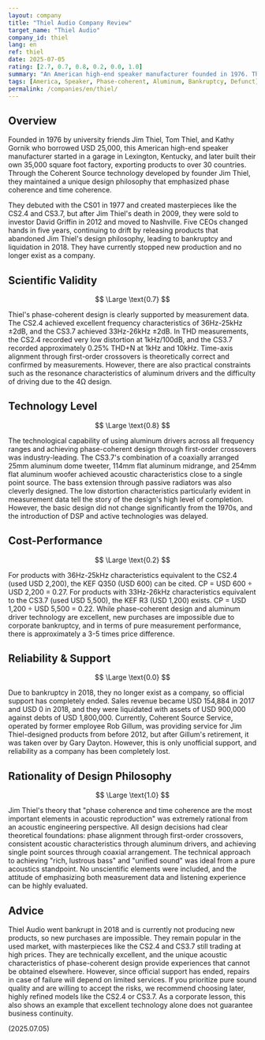 ```yaml
---
layout: company
title: "Thiel Audio Company Review"
target_name: "Thiel Audio"
company_id: thiel
lang: en
ref: thiel
date: 2025-07-05
rating: [2.7, 0.7, 0.8, 0.2, 0.0, 1.0]
summary: "An American high-end speaker manufacturer founded in 1976. Through founder Jim Thiel's phase-coherent design philosophy, they developed unique speakers characterized by first-order crossovers and aluminum drivers. They created masterpieces like the CS2.4 and CS3.7, but after the founder's death in 2009, they went astray and went bankrupt in 2018. They have currently stopped new production. While technically excellent with rational design philosophy, they had fatal problems with corporate continuity."
tags: [America, Speaker, Phase-coherent, Aluminum, Bankruptcy, Defunct]
permalink: /companies/en/thiel/
---
```


## Overview

Founded in 1976 by university friends Jim Thiel, Tom Thiel, and Kathy Gornik who borrowed USD 25,000, this American high-end speaker manufacturer started in a garage in Lexington, Kentucky, and later built their own 35,000 square foot factory, exporting products to over 30 countries. Through the Coherent Source technology developed by founder Jim Thiel, they maintained a unique design philosophy that emphasized phase coherence and time coherence.

They debuted with the CS01 in 1977 and created masterpieces like the CS2.4 and CS3.7, but after Jim Thiel's death in 2009, they were sold to investor David Griffin in 2012 and moved to Nashville. Five CEOs changed hands in five years, continuing to drift by releasing products that abandoned Jim Thiel's design philosophy, leading to bankruptcy and liquidation in 2018. They have currently stopped new production and no longer exist as a company.

## Scientific Validity

$$ \Large \text{0.7} $$

Thiel's phase-coherent design is clearly supported by measurement data. The CS2.4 achieved excellent frequency characteristics of 36Hz-25kHz ±2dB, and the CS3.7 achieved 33Hz-26kHz ±2dB. In THD measurements, the CS2.4 recorded very low distortion at 1kHz/100dB, and the CS3.7 recorded approximately 0.25% THD+N at 1kHz and 10kHz. Time-axis alignment through first-order crossovers is theoretically correct and confirmed by measurements. However, there are also practical constraints such as the resonance characteristics of aluminum drivers and the difficulty of driving due to the 4Ω design.

## Technology Level

$$ \Large \text{0.8} $$

The technological capability of using aluminum drivers across all frequency ranges and achieving phase-coherent design through first-order crossovers was industry-leading. The CS3.7's combination of a coaxially arranged 25mm aluminum dome tweeter, 114mm flat aluminum midrange, and 254mm flat aluminum woofer achieved acoustic characteristics close to a single point source. The bass extension through passive radiators was also cleverly designed. The low distortion characteristics particularly evident in measurement data tell the story of the design's high level of completion. However, the basic design did not change significantly from the 1970s, and the introduction of DSP and active technologies was delayed.

## Cost-Performance

$$ \Large \text{0.2} $$

For products with 36Hz-25kHz characteristics equivalent to the CS2.4 (used USD 2,200), the KEF Q350 (USD 600) can be cited. CP = USD 600 ÷ USD 2,200 = 0.27. For products with 33Hz-26kHz characteristics equivalent to the CS3.7 (used USD 5,500), the KEF R3 (USD 1,200) exists. CP = USD 1,200 ÷ USD 5,500 = 0.22. While phase-coherent design and aluminum driver technology are excellent, new purchases are impossible due to corporate bankruptcy, and in terms of pure measurement performance, there is approximately a 3-5 times price difference.

## Reliability & Support

$$ \Large \text{0.0} $$

Due to bankruptcy in 2018, they no longer exist as a company, so official support has completely ended. Sales revenue became USD 154,884 in 2017 and USD 0 in 2018, and they were liquidated with assets of USD 900,000 against debts of USD 1,800,000. Currently, Coherent Source Service, operated by former employee Rob Gillum, was providing service for Jim Thiel-designed products from before 2012, but after Gillum's retirement, it was taken over by Gary Dayton. However, this is only unofficial support, and reliability as a company has been completely lost.

## Rationality of Design Philosophy

$$ \Large \text{1.0} $$

Jim Thiel's theory that "phase coherence and time coherence are the most important elements in acoustic reproduction" was extremely rational from an acoustic engineering perspective. All design decisions had clear theoretical foundations: phase alignment through first-order crossovers, consistent acoustic characteristics through aluminum drivers, and achieving single point sources through coaxial arrangement. The technical approach to achieving "rich, lustrous bass" and "unified sound" was ideal from a pure acoustics standpoint. No unscientific elements were included, and the attitude of emphasizing both measurement data and listening experience can be highly evaluated.

## Advice

Thiel Audio went bankrupt in 2018 and is currently not producing new products, so new purchases are impossible. They remain popular in the used market, with masterpieces like the CS2.4 and CS3.7 still trading at high prices. They are technically excellent, and the unique acoustic characteristics of phase-coherent design provide experiences that cannot be obtained elsewhere. However, since official support has ended, repairs in case of failure will depend on limited services. If you prioritize pure sound quality and are willing to accept the risks, we recommend choosing later, highly refined models like the CS2.4 or CS3.7. As a corporate lesson, this also shows an example that excellent technology alone does not guarantee business continuity.

(2025.07.05)